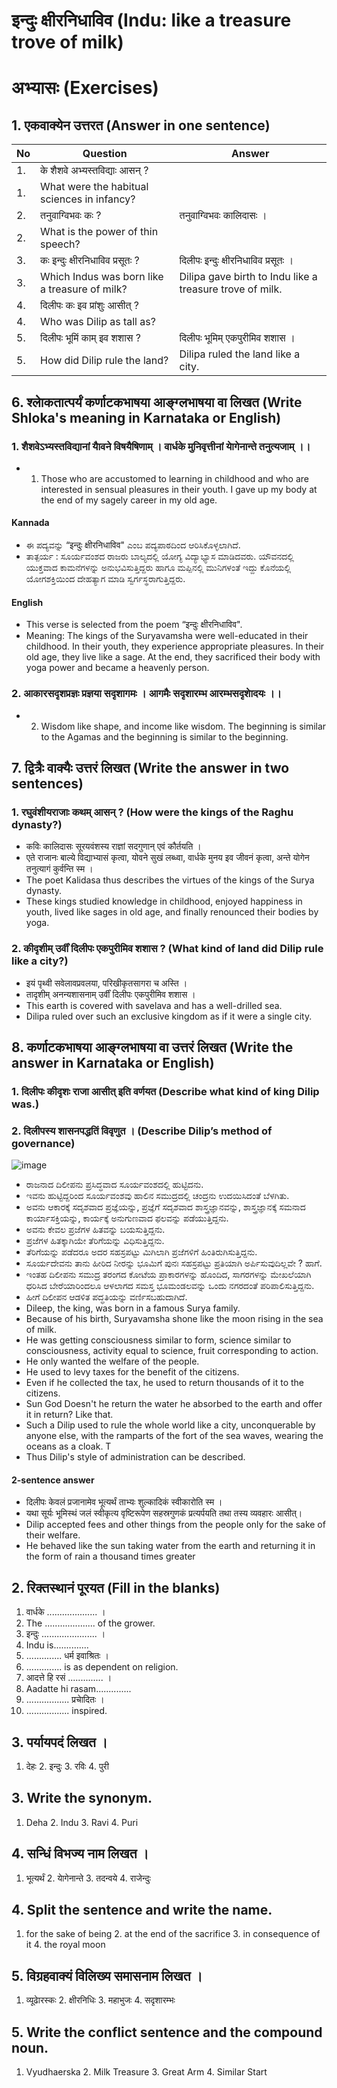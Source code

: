 # इन्दुः क्षीरनिधाविव (Indu: like a treasure trove of milk)
# अभ्यासः (Exercises)
## 1. एकवाक्येन उत्तरत (Answer in one sentence)
|No | Question | Answer | 
|-|-|-|
|1.|के शैशवे अभ्यस्तविद्याः आसन् ?||
|1.| What were the habitual sciences in infancy?||
|2.| तनुवाग्विभवः कः ? |तनुवाग्विभवः कालिदासः ।|
|2.| What is the power of thin speech?||
|3.| कः इन्दुः क्षीरनिधाविव प्रसूतः ?|दिलीपः इन्दुः क्षीरनिधाविव प्रसूतः ।|
|3.| Which Indus was born like a treasure of milk?|Dilipa gave birth to Indu like a treasure trove of milk.|
|4.| दिलीपः कः इव प्रांशुः आसीत् ?||
|4.| Who was Dilip as tall as?||
|5.| दिलीपः भूमिं काम् इव शशास ?|दिलीपः भूमिम्‌ एकपुरीमिव शशास ।|
|5.| How did Dilip rule the land?|Dilipa ruled the land like a city.|

## 6. श्लाेकतात्पर्यं कर्णाटकभाषया आङ्ग्लभाषया वा लिखत (Write Shloka's meaning in Karnataka or English)
### 1. शैशवेऽभ्यस्तविद्यानां याैवने विषयैषिणाम् ।  वार्धके मुनिवृत्तीनां याेगेनान्ते तनुत्यजाम् ।।
* 1. Those who are accustomed to learning in childhood and who are interested in sensual pleasures in their youth.   I gave up my body at the end of my sagely career in my old age.
#### Kannada
* ಈ ಪದ್ಯವನ್ನು “इन्दुः क्षीरनिधाविव‌" ಎಂಬ ಪದ್ಯಪಾಠದಿಂದ ಆರಿಸಿಕೊಳ್ಳಲಾಗಿದೆ.
* ತಾತ್ಪರ್ಯ : ಸೂರ್ಯವಂಶದ ರಾಜರು ಬಾಲ್ಯದಲ್ಲಿ ಯೋಗ್ಯ ವಿದ್ಯಾಭ್ಯಾಸ ಮಾಡಿದವರು. ಯೌವನದಲ್ಲಿ ಯುಕ್ತವಾದ ಕಾಮನೆಗಳನ್ನು ಅನುಭವಿಸುತ್ತಿದ್ದರು ಹಾಗೂ ಮಪ್ಪಿನಲ್ಲಿ ಮುನಿಗಳಂತೆ ಇದ್ದು ಕೊನೆಯಲ್ಲಿ ಯೋಗಶಕ್ತಿಯಿಂದ ದೇಹತ್ಯಾಗ ಮಾಡಿ ಸ್ವರ್ಗಸ್ಥರಾಗುತ್ತಿದ್ದರು.
#### English
* This verse is selected from the poem “इन्दुः क्षीरनिधाविव‌".
* Meaning: The kings of the Suryavamsha were well-educated in their childhood. In their youth, they experience appropriate pleasures. In their old age, they live like a sage. At the end, they sacrificed their body with yoga power and became a heavenly person.

### 2. आकारसदृशप्रज्ञः प्रज्ञया सदृशागमः ।  आगमैः सदृशारम्भ आरम्भसदृशाेदयः ।।
* 2. Wisdom like shape, and income like wisdom. The beginning is similar to the Agamas and the beginning is similar to the beginning.

## 7. द्वित्रैः वाक्यैः उत्तरं लिखत (Write the answer in two sentences)
### 1. रघुवंशीयराजाः कथम् आसन् ? (How were the kings of the Raghu dynasty?)
* कविः कालिदासः सूरयवंशस्य राज्ञां सदगुणान्‌ एवं कौर्तयति ।
* एते राजानः बाल्ये विद्याभ्यासं कृत्वा, योवने सुखं लब्ध्वा, वार्धके मुनय इव जीवनं कृत्वा, अन्ते योगेन तनुत्यागं कुर्वन्ति स्म ।
* The poet Kalidasa thus describes the virtues of the kings of the Surya dynasty.
* These kings studied knowledge in childhood, enjoyed happiness in youth, lived like sages in old age, and finally renounced their bodies by yoga.
### 2. कीदृशीम् उर्वीं दिलीपः एकपुरीमिव शशास ? (What kind of land did Dilip rule like a city?)
* इयं पृथ्वी सवेलावप्रवलया, परिखीकृतसागरा च अस्ति ।
* तादृशीम्‌ अनन्यशासनाम्‌ उर्वीं दिलीपः एकपुरीमिव शशास ।
* This earth is covered with savelava and has a well-drilled sea.
* Dilipa ruled over such an exclusive kingdom as if it were a single city.

## 8. कर्णाटकभाषया आङ्ग्लभाषया वा उत्तरं लिखत (Write the answer in Karnataka or English)
### 1. दिलीपः कीदृशः राजा आसीत् इति वर्णयत (Describe what kind of king Dilip was.)
### 2. दिलीपस्य शासनपद्धतिं विवृणुत । (Describe Dilip’s method of governance)
![image](https://github.com/KaveriBridge/sslc/assets/20998959/18cf9a07-52b9-4925-8e36-959f4108cbbb)
* ರಾಜನಾದ ದಿಲೀಪನು ಪ್ರಸಿದ್ಧವಾದ ಸೂರ್ಯವಂಶದಲ್ಲಿ ಹುಟ್ಟಿದನು.
* ಇವನು ಹುಟ್ಟಿದ್ದರಿಂದ ಸೂರ್ಯವಂಶವು ಹಾಲಿನ ಸಮುದ್ರದಲ್ಲಿ ಚಂದ್ರನು ಉದಯಿಸಿದಂತೆ ಬೆಳಗಿತು.
* ಅವನು ಆಕಾರಕ್ಕೆ ಸದೃಶವಾದ ಪ್ರಜ್ಞೆಯನ್ನು, ಪ್ರಜ್ಞೆಗೆ ಸದೃಶವಾದ ಶಾಸ್ತ್ರಜ್ಞಾನವನ್ನು, ಶಾಸ್ತ್ರಜ್ಞಾನಕ್ಕೆ ಸಮನಾದ ಕಾರ್ಯಾಸಕ್ತಿಯನ್ನು, ಕಾರ್ಯಕ್ಕೆ ಅನುಗುಣವಾದ ಫಲವನ್ನು ಪಡೆಯುತ್ತಿದ್ದನು.
* ಅವನು ಕೇವಲ ಪ್ರಜೆಗಳ ಹಿತವನ್ನು ಬಯಸುತ್ತಿದ್ದನು.
* ಪ್ರಜೆಗಳ ಹಿತಕ್ಕಾಗಿಯೇ ತೆರಿಗೆಯನ್ನು ವಿಧಿಸುತ್ತಿದ್ದನು.
* ತೆರಿಗೆಯನ್ನು ಪಡೆದರೂ ಅದರ ಸಹಸ್ರಪಟ್ಟು ಮಿಗಿಲಾಗಿ ಪ್ರಜೆಗಳಿಗೆ ಹಿಂತಿರುಗಿಸುತ್ತಿದ್ದನು.
* ಸೂರ್ಯದೇವನು ತಾನು ಹೀರಿದ ನೀರನ್ನು ಭೂಮಿಗೆ ಪುನಃ ಸಹಸ್ರಪಟ್ಟು ಪ್ರತಿಯಾಗಿ ಅರ್ಪಿಸುವುದಿಲ್ಲವೇ ? ಹಾಗೆ.
* ಇಂತಹ ದಿಲೀಪನು ಸಮುದ್ರ ತರಂಗದ ಕೋಟೆಯ ಪ್ರಾಕಾರಗಳನ್ನು ಹೊಂದಿದ, ಸಾಗರಗಳನ್ನು ಮೇಖಲೆಯಾಗಿ ಧರಿಸಿದ ಬೇರೆಯಾರಿಂದಲೂ ಆಳಲಾಗದ ಸಮಸ್ತ ಭೂಮಂಡಲವನ್ನು ಒಂದು ನಗರದಂತೆ ಪರಿಪಾಲಿಸುತ್ತಿದ್ದನು.
* ಹೀಗೆ ದಿಲೀಪನ ಆಡಳಿತ ಪದ್ಧತಿಯನ್ನು ವರ್ಣಿಸಬಹುದಾಗಿದೆ.
* Dileep, the king, was born in a famous Surya family.
* Because of his birth, Suryavamsha shone like the moon rising in the sea of milk.
* He was getting consciousness similar to form, science similar to consciousness, activity equal to science, fruit corresponding to action.
* He only wanted the welfare of the people.
* He used to levy taxes for the benefit of the citizens.
* Even if he collected the tax, he used to return thousands of it to the citizens.
* Sun God Doesn't he return the water he absorbed to the earth and offer it in return? Like that.
* Such a Dilip used to rule the whole world like a city, unconquerable by anyone else, with the ramparts of the fort of the sea waves, wearing the oceans as a cloak. T
* Thus Dilip's style of administration can be described.
#### 2-sentence answer
* दिलीपः केवलं प्रजानामेव भूत्यर्थं ताभ्यः शुल्कादिकं स्वीकारोति स्म ।
* यथा सूर्यः भूमिस्थं जलं स्वीकृत्य वृष्टिरूपेण सहस्रगुणकं प्रत्यर्पयति तथा तस्य व्यवहारः आसीत्‌।
* Dilip accepted fees and other things from the people only for the sake of their welfare.
* He behaved like the sun taking water from the earth and returning it in the form of rain a thousand times greater

## 2. रिक्तस्थानं पूरयत (Fill in the blanks)
1. वार्धके .................... ।
1. The .................... of the grower.
2. इन्दुः ...................... ।
2. Indu is..............
3. .............. धर्म इवाश्रितः ।
3. .............. is as dependent on religion.
4. आदत्ते हि रसं .............. ।
4. Aadatte hi rasam..............
5. ................. प्रचाेदितः ।
5. ................. inspired.
## 3. पर्यायपदं लिखत ।
1. देहः 2. इन्दुः 3. रविः 4. पुरी
## 3. Write the synonym.
1. Deha 2. Indu 3. Ravi 4. Puri
## 4. सन्धिं विभज्य नाम लिखत ।
1. भूत्यर्थं 2. याेगेनान्ते 3. तदन्वये 4. राजेन्दुः
## 4. Split the sentence and write the name.
1. for the sake of being 2. at the end of the sacrifice 3. in consequence of it 4. the royal moon
## 5. विग्रहवाक्यं विलिख्य समासनाम लिखत ।
1. व्यूढाेरस्कः 2. क्षीरनिधिः 3. महाभुजः 4. सदृशारम्भः
## 5. Write the conflict sentence and the compound noun.
1. Vyudhaerska 2. Milk Treasure 3. Great Arm 4. Similar Start
